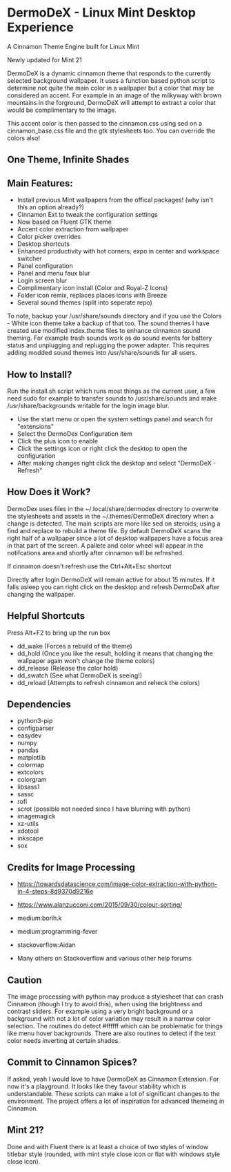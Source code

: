 # DermoDeX - Linux Mint Desktop Experience
A Cinnamon Theme Engine built for Linux Mint

Newly updated for Mint 21

DermoDeX is a dynamic cinnamon theme that responds to the currently selected background wallpaper. It uses a function based python script to determine not quite the main color in a wallpaper but a color that may be considered an accent. For example in an image of the milkyway with brown mountains in the forground, DermoDeX will attempt to extract a color that would be complimentary to the image.

This accent color is then passed to the cinnamon.css using sed on a cinnamon_base.css file and the gtk stylesheets too. You can override the colors also!

## One Theme, Infinite Shades


## Main Features:
- Install previous Mint wallpapers from the offical packages! (why isn't this an option already?)
- Cinnamon Ext to tweak the configuration settings
- Now based on Fluent GTK theme
- Accent color extraction from wallpaper
- Color picker overrides
- Desktop shortcuts
- Enhanced productivity with hot corners, expo in center and workspace switcher
- Panel configuration
- Panel and menu faux blur
- Login screen blur
- Complimentary icon install (Color and Royal-Z Icons)
- Folder icon remix, replaces places icons with Breeze
- Several sound themes (split into seperate repo)

To note, backup your /usr/share/sounds directory and if you use the Colors - White icon theme take a backup of that too. The sound themes I have created use modified index.theme files to enhance cinnamon sound theming. For example trash sounds work as do sound events for battery status and unplugging and replugging the power adapter. This requires adding modded sound themes into /usr/share/sounds for all users.

## How to Install?
Run the install.sh script which runs most things as the current user, a few need sudo for example to transfer sounds to /usr/share/sounds and make /usr/share/backgrounds writable for the login image blur.

- Use the start menu or open the system settings panel and search for "extensions"
- Select the DermoDex Configuration item
- Click the plus icon to enable
- Click the settings icon or right click the desktop to open the configuration
- After making changes right click the desktop and select "DermoDeX - Refresh"

## How Does it Work?
DermoDex uses files in the ~/.local/share/dermodex directory to overwrite the stylesheets and assets in the ~/.themes/DermoDeX directory when a change is detected. The main scripts are more like sed on steroids; using a find and replace to rebuild a theme file. By default DermoDeX scans the right half of a wallpaper since a lot of desktop wallpapers have a focus area in that part of the screen. A pallete and color wheel will appear in the notifcations area and shortly after cinnamon will be refreshed.

If cinnamon doesn't refresh use the Ctrl+Alt+Esc shortcut

Directly after login DermoDeX will remain active for about 15 minutes. If it falls asleep you can right click on the desktop and refresh DermoDeX after changing the wallpaper.

## Helpful Shortcuts
Press Alt+F2 to bring up the run box
- dd_wake (Forces a rebuild of the theme)
- dd_hold (Once you like the result, holding it means that changing the wallpaper again won't change the theme colors)
- dd_release (Release the color hold)
- dd_swatch (See what DermoDeX is seeing!)
- dd_reload (Attempts to refresh cinnamon and reheck the colors)

## Dependencies
- python3-pip
- configparser
- easydev
- numpy
- pandas
- matplotlib
- colormap
- extcolors
- colorgram
- libsass1 
- sassc 
- rofi 
- scrot (possible not needed since I have blurring with python) 
- imagemagick 
- xz-utils 
- xdotool
- inkscape
- sox

## Credits for Image Processing
- https://towardsdatascience.com/image-color-extraction-with-python-in-4-steps-8d9370d9216e
- https://www.alanzucconi.com/2015/09/30/colour-sorting/

- medium:borih.k
- medium:programming-fever
- stackoverflow:Aidan
- Many others on Stackoverflow and various other help forums


## Caution
The image processing with python may produce a stylesheet that can crash Cinnamon (though I try to avoid this), when using the brightness and contrast sliders. For example using a very bright background or a background with not a lot of color variation may result in a narrow color selection. The routines do detect #ffffff which can be problematic for things like menu hover backgrounds. There are also routines to detect if the text color needs inverting at certain shades.

## Commit to Cinnamon Spices?
If asked, yeah I would love to have DermoDeX as Cinnamon Extension. For now it's a playground. It looks like they favour stability which is understandable. These scripts can make a lot of significant changes to the environment. The project offers a lot of inspiration for advanced themeing in Cinnamon.

## Mint 21?
Done and with Fluent there is at least a choice of two styles of window titlebar style (rounded, with mint style close icon or flat with windows style close icon).
